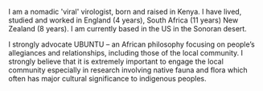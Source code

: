 I am a nomadic 'viral' virologist, born and raised in Kenya. I have lived, studied and worked in England (4 years), South Africa (11 years)
New Zealand (8 years). I am currently based in the US in the Sonoran desert.

I strongly advocate UBUNTU – an African philosophy focusing on people’s allegiances and relationships, including those of the local community. I strongly believe that it is extremely important to engage the local community especially in research involving native fauna and flora which often has major cultural significance to indigenous peoples.
